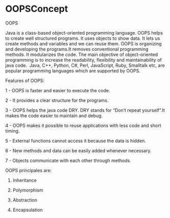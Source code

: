 # OOPSConcept

OOPS

Java is a class-based object-oriented programming language.
OOPS helps to create well structured programs.
 It uses objects to show data. It lets us create methods and variables and we can reuse them.
OOPS is organizing and developing the programs.It removes conventional programming methods. It modularizes the code. The main objective of object-oriented programming is to increase the readability, flexibility and maintainability of java code.  Java, C++, Python, C#, Perl, JavaScript, Ruby, Smalltalk etc, are popular programming languages which are supported by OOPS.

Features of OOPS:

1 - OOPS is faster and easier to execute the code. 

2 - It provides a clear structure for the programs.

3 - OOPS helps the java code DRY. DRY stands for “Don’t repeat yourself”.It makes the code easier to maintain and debug.

4 -  OOPS makes it possible to reuse applications with less code and short timing. 

5 - External functions cannot access it because the data is hidden.

6 - New methods and data can be easily added whenever necessary.

7 - Objects communicate with each other through methods.

OOPS principales are: 

1. Inheritance

2. Polymorphism

3. Abstraction

4. Encapsulation
